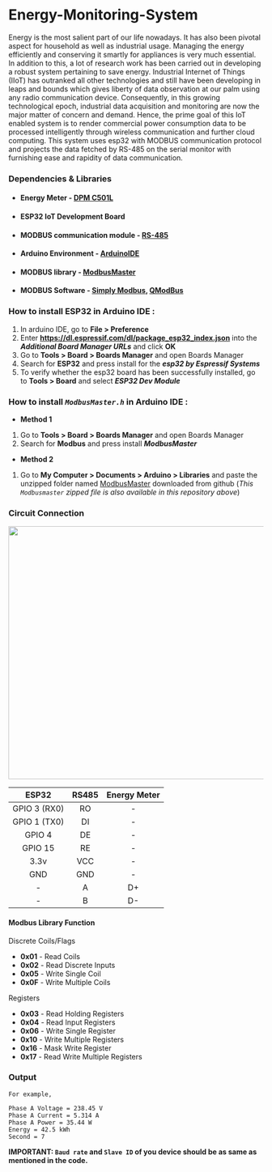 # Energy-Monitoring-System

Energy is the most salient part of our life nowadays. It has also been pivotal aspect for household as well as industrial usage. Managing the energy efficiently and conserving it smartly for appliances is very much essential. In addition to this, a lot of research work has been carried out in developing a robust system pertaining to save energy. Industrial Internet of Things (IIoT) has outranked all other technologies and still have been developing in leaps and bounds which gives liberty of data observation at our palm using any radio communication device. Consequently, in this growing technological epoch, industrial data acquisition and monitoring are now the major matter of concern and demand. Hence, the prime goal of this IoT enabled system is to render commercial power consumption data to be processed intelligently through wireless communication and further cloud computing. This system uses esp32 with MODBUS communication protocol and projects the data fetched by RS-485 on the serial monitor with furnishing ease and rapidity of data communication.

### Dependencies & Libraries ###
* #### Energy Meter - [DPM C501L](https://www.deltaww.com/Products/CategoryListT1.aspx?CID=060404&PID=4079&hl=en-US&Name=DPM-C501L)
* #### ESP32 IoT Development Board
* #### MODBUS communication module - [RS-485](https://www.amazon.in/Generic-Max485-Rs-485-Arduino-Raspberry/dp/B01EE3N83Y)
* #### Arduino Environment - [ArduinoIDE](https://www.arduino.cc/en/software)
* #### MODBUS library - [ModbusMaster](https://github.com/4-20ma/ModbusMaster)
* #### MODBUS Software - [Simply Modbus](https://www.simplymodbus.ca/RTUmaster.htm), [QModBus](http://qmodbus.sourceforge.net)

### How to install ESP32 in Arduino IDE :
1. In arduino IDE, go to **File > Preference**
2. Enter **https://dl.espressif.com/dl/package_esp32_index.json** into the **_Additional Board Manager URLs_** and click **OK**
3. Go to **Tools > Board > Boards Manager** and open Boards Manager
4. Search for **ESP32** and press install for the **_esp32 by Espressif Systems_**
5. To verify whether the esp32 board has been successfully installed, go to **Tools > Board** and select **_ESP32 Dev Module_**

### How to install _`ModbusMaster.h`_ in Arduino IDE :
* **Method 1**
1. Go to **Tools > Board > Boards Manager** and open Boards Manager
2. Search for **Modbus** and press install **_ModbusMaster_**

* **Method 2**
1. Go to **My Computer > Documents > Arduino > Libraries** and paste the unzipped folder named [ModbusMaster](https://github.com/4-20ma/ModbusMaster) downloaded from github (_This `Modbusmaster` zipped file is also available in this repository above_) 

### Circuit Connection ###

<p align="center">
  <img width="3000" height="500" src="https://user-images.githubusercontent.com/43854300/115135356-9c3ebc00-a035-11eb-87c8-7300db4ad9fe.PNG"
</p>

| ESP32  | RS485 | Energy  Meter |
| :-------------: | :-------------: | :-------------: |
| GPIO 3 (RX0) | RO | - |
| GPIO 1 (TX0) | DI | - |
| GPIO 4 | DE | - |
| GPIO 15 | RE | - |
| 3.3v | VCC | - |
| GND | GND | - |
| - | A | D+ |
| - | B | D- |

#### Modbus Library Function ####

Discrete Coils/Flags
* **0x01** - Read Coils 
* **0x02** - Read Discrete Inputs
* **0x05** - Write Single Coil
* **0x0F** - Write Multiple Coils 

Registers
* **0x03** - Read Holding Registers
* **0x04** - Read Input Registers
* **0x06** - Write Single Register
* **0x10** - Write Multiple Registers
* **0x16** - Mask Write Register
* **0x17** - Read Write Multiple Registers

### Output ###
~~~
For example,

Phase A Voltage = 238.45 V
Phase A Current = 5.314 A
Phase A Power = 35.44 W
Energy = 42.5 kWh
Second = 7
~~~

**IMPORTANT: `Baud rate` and `Slave ID` of you device should be as same as mentioned in the code.**
